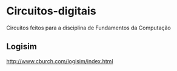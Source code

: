 # Circuitos-digitais
Circuitos feitos para a disciplina de Fundamentos da Computação

## Logisim
http://www.cburch.com/logisim/index.html
